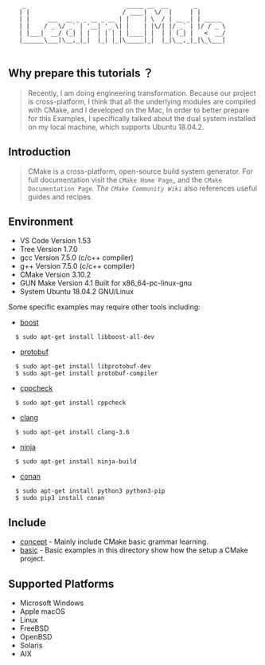 ```
    _                            _____ __  __       _        
   | |                          / ____|  \/  |     | |       
   | |     ___  __ _ _ __ _ __ | |    | \  / | __ _| | _____ 
   | |    / _ \/ _` | '__| '_ \| |    | |\/| |/ _` | |/ / _ \
   | |___|  __/ (_| | |  | | | | |____| |  | | (_| |   <  __/
   |______\___|\__,_|_|  |_| |_|\_____|_|  |_|\__,_|_|\_\___|
                                                             
```   

## Why prepare this tutorials ？

> Recently, I am doing engineering transformation. Because our project is cross-platform, I think that all the underlying modules are compiled with CMake, and I developed on the Mac, In order to better prepare for this Examples, I specifically talked about the dual system installed on my local machine, which supports Ubuntu 18.04.2.

## Introduction

> CMake is a cross-platform, open-source build system generator.
For full documentation visit the `CMake Home Page`_ and the
`CMake Documentation Page`_. The `CMake Community Wiki`_ also
references useful guides and recipes.

## Environment
- VS Code Version 1.53
- Tree Version 1.7.0
- gcc Version 7.5.0 (c/c++ compiler)
- g++ Version 7.5.0 (c/c++ compiler)
- CMake Version 3.10.2
- GUN Make Version 4.1 Built for x86_64-pc-linux-gnu
- System Ubuntu 18.04.2 GNU/Linux 

Some specific examples may require other tools including:

* [boost](http://www.boost.org/)
```
  $ sudo apt-get install libboost-all-dev
```
* [protobuf](https://github.com/google/protobuf)
```
  $ sudo apt-get install libprotobuf-dev
  $ sudo apt-get install protobuf-compiler
```
* [cppcheck](http://cppcheck.sourceforge.net/)
```
  $ sudo apt-get install cppcheck
```
* [clang](http://clang.llvm.org/)
```
  $ sudo apt-get install clang-3.6
```
* [ninja](https://ninja-build.org/)
```
  $ sudo apt-get install ninja-build
```
* [conan](https://conan.io)
```
  $ sudo apt-get install python3 python3-pip
  $ sudo pip3 install conan
```

## Include

- [concept](https://github.com/imacwink/LearnCMake/tree/master/00-concept) - Mainly include CMake basic grammar learning.
- [basic](https://github.com/imacwink/LearnCMake/tree/master/01-basic) - Basic examples in this directory show how the setup a CMake project.

## Supported Platforms
- Microsoft Windows
- Apple macOS
- Linux
- FreeBSD
- OpenBSD
- Solaris
- AIX

